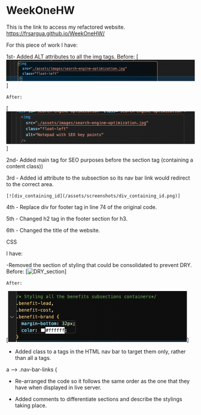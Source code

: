 # WeekOneHW

This is the link to access my refactored website.
https://frsargua.github.io/WeekOneHW/

For this piece of work I have:

1st- Added ALT attributes to all the img tags.
Before:
[![img_tag_without_alt](/assets/screenshots/img_tag_without_alt.png)]

    After:
[![img_tag_with_alt](/assets/screenshots/img_tag_with_alt.png)]

2nd- Added main tag for SEO purposes before the section tag (containing a content class))

3rd - Added id attribute to the subsection so its nav bar link would redirect to the correct area.

    [![div_containing_id](/assets/screenshots/div_containing_id.png)]

4th - Replace div for footer tag in line 74 of the original code.

5th - Changed h2 tag in the footer section for h3.

6th - Changed the title of the website.

CSS

I have:

-Removed the section of styling that could be consolidated to prevent DRY.
    Before:
[![DRY_section](/assets/screenshots/DRY-section.png)]

    After:
[![fixed_DRY_section](/assets/screenshots/fixed_DRY_section.png)]

- Added class to a tags in the HTML nav bar to target them only, rather than all a tags.

a --> .nav-bar-links {

- Re-arranged the code so it follows the same order as the one that they have when displayed in live server.

- Added comments to differentiate sections and describe the stylings taking place.